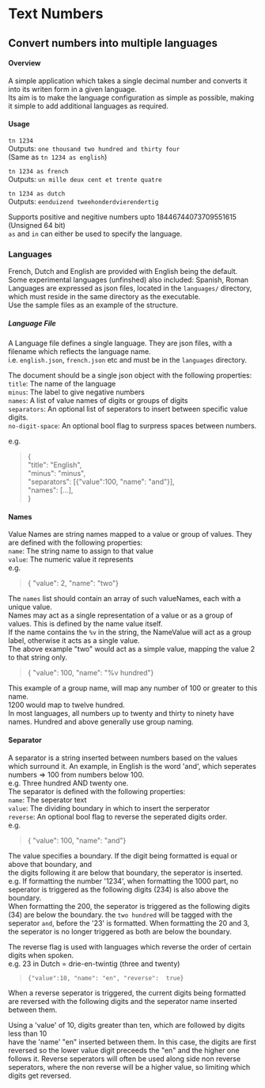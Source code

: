 # Text Numbers

## Convert numbers into multiple languages

#### Overview

A simple application which takes a single decimal number and converts it into its writen form in a given language.  
Its aim is to make the language configuration as simple as possible, making it simple to add additional languages as
required.

#### Usage

`tn 1234`  
Outputs: `one thousand two hundred and thirty four`  
(Same as `tn 1234 as english`)

`tn 1234 as french`  
Outputs: `un mille deux cent et trente quatre`

`tn 1234 as dutch`  
Outputs: `eenduizend tweehonderdvierendertig`

Supports positive and negitive numbers upto 18446744073709551615 (Unsigned 64 bit)  
`as` and `in` can either be used to specify the language.

### Languages

French, Dutch and English are provided with English being the default.  
Some experimental languages (unfinshed) also included: Spanish, Roman  
Languages are expressed as json files, located in the `languages/` directory, which must reside in the same directory as
the executable.  
Use the sample files as an example of the structure.

##### Language File

A Language file defines a single language. They are json files, with a filename which reflects the language name.  
i.e. `english.json`, `french.json` etc and must be in the `languages` directory.

The document should be a single json object with the following properties:  
`title`:   The name of the language  
`minus`: The label to give negative numbers  
`names`: A list of value names of digits or groups of digits  
`separators`: An optional list of seperators to insert between specific value digits.  
`no-digit-space`: An optional bool flag to surpress spaces between numbers.

e.g.
> {  
"title": "English",  
"minus": "minus",  
"separators": [{"value":100, "name": "and"}],  
"names": [...],  
> }

#### Names
Value Names are string names mapped to a value or group of values.  They are defined with the following properties:    
`name`: The string name to assign to that value  
`value`: The numeric value it represents   
e.g.
> { "value": 2, "name": "two"}

The `names` list should contain an array of such valueNames, each with a unique value.  
Names may act as a single representation of a value or as a group of values.  This is defined by the name value itself.  
If the name contains the `%v` in the string, the NameValue will act as a group label, otherwise it acts as a single value.  
The above example "two" would act as a simple value, mapping the value 2 to that string only.  
> { "value": 100, "name": "%v hundred"}

This example of a group name, will map any number of 100 or greater to this name.  
1200 would map to twelve hundred.  
In most languages, all numbers up to twenty and thirty to ninety have names.  Hundred and above generally use group naming.  

#### Separator

A separator is a string inserted between numbers based on the values which surround it.
An example, in English is the word 'and', which seperates numbers => 100 from numbers below 100.  
e.g. Three hundred AND twenty one.  
The separator is defined with the following properties:  
`name`: The seperator text  
`value`: The dividing boundary in which to insert the serperator    
`reverse`: An optional bool flag to reverse the seperated digits order.    
e.g.
> { "value": 100, "name": "and"}

The value specifies a boundary. If the digit being formatted is equal or above that boundary, and  
the digits following it are below that boundary, the seperator is inserted.  
e.g. If formatting the number '1234', when formatting the 1000 part, no seperator is triggered
as the following digits (234) is also above the boundary.  
When formatting the 200, the seperator is triggered as the following digits (34) are below the boundary.
the `two hundred` will be tagged with the seperator `and`, before the '23' is formatted.
When formatting the 20 and 3, the seperator is no longer triggered as both are below the boundary.

The reverse flag is used with languages which reverse the order of certain digits when spoken.  
e.g. 23 in Dutch = drie-en-twintig  (three and twenty)
> `{"value":10, "name": "en", "reverse":  true}`

When a reverse seperator is triggered, the current digits being formatted are reversed with the
following digits and the seperator name inserted between them.

Using a 'value' of 10, digits greater than ten, which are followed by digits less than 10  
have the 'name' "en" inserted between them. In this case, the digits are first reversed
so the lower value digit preceeds the "en" and the higher one follows it.
Reverse seperators will often be used along side non reverse seperators, where the non reverse will be a higher value,
so limiting which digits get reversed.  

